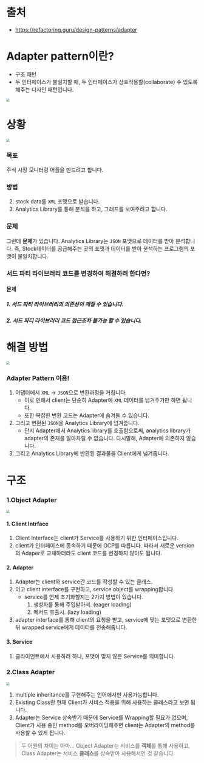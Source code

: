 # 출처

* https://refactoring.guru/design-patterns/adapter



# Adapter pattern이란?

* 구조 패턴
* 두 인터페이스가 불일치할 때, 두 인터페이스가 상호작용할(collaborate) 수 있도록 해주는 디자인 패턴입니다.



<img src="https://refactoring.guru/images/patterns/content/adapter/adapter-en-2x.png" style="zoom:50%;" />



# 상황

<img src="https://refactoring.guru/images/patterns/diagrams/adapter/problem-en-2x.png" style="zoom:50%;" />

### 목표

주식 시장 모니터링 어플을 만드려고 합니다.

### 방법

2. stock data를 `XML` 포맷으로 받습니다.
3. Analytics Library를 통해 분석을 하고, 그래프를 보여주려고 합니다.

### 문제

그런데 **문제**가 있습니다. Analytics Library는 `JSON` 포맷으로 데이터를 받아 분석합니다. 즉, Stock데이터를 공급해주는 곳의 포맷과 데이터를 받아 분석하는 프로그램의 포맷이 불일치합니다.



### 서드 파티 라이브러리 코드를 변경하여 해결하려 한다면?

#### 문제

##### 1. 서드 파티 라이브러리의 의존성이 깨질 수 있습니다.

##### 2. 서드 파티 라이브러리 코드 접근조차 불가능 할 수 있습니다.



# 해결 방법

<img src="https://refactoring.guru/images/patterns/diagrams/adapter/solution-en-2x.png" style="zoom:50%;" />

### Adapter Pattern 이용!

1. 어댑터에서 `XML` -> `JSON`으로 변환과정을 거칩니다.
   * 이로 인해서 client는 단순히 Adapter에 `XML` 데이터를 넘겨주기만 하면 됩니다.
   * 또한 복잡한 변환 코드는 Adapter에 숨겨둘 수 있습니다.
2. 그리고 변환된  `JSON`을 Analytics Library에 넘겨줍니다.
   * 단지 Adapter에서 Analytics library를 호출함으로써, analytics library가 adapter의 존재를 알아차릴 수 없습니다. 다시말해, Adapter에 의존하지 않습니다.
3. 그리고 Analytics Library에 반환된 결과물을 Client에게 넘겨줍니다.







# 구조

### 1.Object Adapter

<img src="https://refactoring.guru/images/patterns/diagrams/adapter/structure-object-adapter-2x.png" style="zoom:50%;" />

#### 1. Client Intrface

1. Client Interface는 client가 Service를 사용하기 위한 인터페이스입니다.
2. client가 인터페이스에 종속하기 때문에 OCP를 따릅니다. 따라서 새로운 version의 Adaper로 교체하더라도 client 코드를 변경하지 않아도 됩니다.



#### 2. Adapter

1. Adapter는 client와 service간 코드를 작성할 수 있는 클래스.
2. 이고 client interface를 구현하고, service object를 wrapping합니다.
   * service를 언제 초기화할지는 2가지 방법이 있습니다.
     1. 생성자를 통해 주입받아서. (eager loading)
     2. 메서드 호출시. (lazy loading)
3. adapter interface를 통해 client의 요청을 받고, service에 맞는 포맷으로 변환한 뒤 wrapped service에게 데이터를 전송해줍니다.



#### 3. Service

1. 클라이언트에서 사용하려 하나, 포맷이 맞지 않은 Service를 의미합니다.



### 2.Class Adapter

<img src="https://refactoring.guru/images/patterns/diagrams/adapter/structure-class-adapter-2x.png" style="zoom:50%;" />

1. multiple inheritance를 구현해주는 언어에서만 사용가능합니다.
2. Existing Class란 현재 Client가 서비스 적용을 위해 사용하는 클래스라고 보면 됩니다.
3. Adapter는 Service 상속받기 때문에 Service를 Wrapping할 필요가 없으며, Client가 사용 중인 method를 오버라이딩해주면 client는 Adapter의 method를 사용할 수 있게 됩니다.



> 두 어원의 차이는 아마... Object Adapter는 서비스를 **객체**를 통해 사용하고, Class Adapter는 서비스 **클래스**를 상속받아 사용해서인 것 같습니다.

